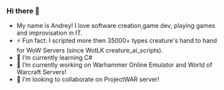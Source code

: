### Hi there 👋

- My name is Andrey! I love software creation,game dev, playing games and improvisation in IT.
- ⚡ Fun fact: I scripted more then 35000+ types creature's hand to hand for WoW Servers (since WotLK creature_ai_scripts).
- 🌱 I’m currently learning C#
- 🔭 I’m currently working on Warhammer Online Emulator and World of Warcraft Servers!
- 👯 I’m looking to collaborate on ProjectWAR server!

<!--
**cooler-SAI/cooler-SAI** is a ✨ _special_ ✨ repository because its `README.md` (this file) appears on your GitHub profile.

Here are some ideas to get you started:

- 🔭 I’m currently working on World of Warcraft Servers and WAR Online!

- 👯 I’m looking to collaborate on ...
- 🤔 I’m looking for help with ...
- 💬 Ask me about ...
- 📫 How to reach me: ...
- 😄 Pronouns: ...
- ⚡ Fun fact: ...
-->

